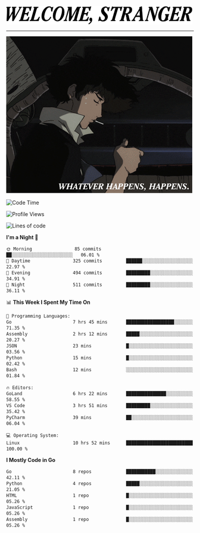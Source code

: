 <picture>
  <source media="(prefers-color-scheme: dark)" srcset="./headers/welcome_white.png">
  <img alt="WELCOME, STRANGER" src="./headers/welcome.png" width="500">
</picture>

<hr>

![Whatever happens, happens](./whatever_happens.gif)

<!--START_SECTION:waka-->
![Code Time](http://img.shields.io/badge/Code%20Time-16%20hrs%206%20mins-blue)

![Profile Views](http://img.shields.io/badge/Profile%20Views-51-blue)

![Lines of code](https://img.shields.io/badge/From%20Hello%20World%20I%27ve%20Written-776.3%20thousand%20lines%20of%20code-blue)

**I'm a Night 🦉** 

```text
🌞 Morning                85 commits          ██░░░░░░░░░░░░░░░░░░░░░░░   06.01 % 
🌆 Daytime                325 commits         ██████░░░░░░░░░░░░░░░░░░░   22.97 % 
🌃 Evening                494 commits         █████████░░░░░░░░░░░░░░░░   34.91 % 
🌙 Night                  511 commits         █████████░░░░░░░░░░░░░░░░   36.11 % 
```


📊 **This Week I Spent My Time On** 

```text
💬 Programming Languages: 
Go                       7 hrs 45 mins       ██████████████████░░░░░░░   71.35 % 
Assembly                 2 hrs 12 mins       █████░░░░░░░░░░░░░░░░░░░░   20.27 % 
JSON                     23 mins             █░░░░░░░░░░░░░░░░░░░░░░░░   03.56 % 
Python                   15 mins             █░░░░░░░░░░░░░░░░░░░░░░░░   02.42 % 
Bash                     12 mins             ░░░░░░░░░░░░░░░░░░░░░░░░░   01.84 % 

🔥 Editors: 
GoLand                   6 hrs 22 mins       ███████████████░░░░░░░░░░   58.55 % 
VS Code                  3 hrs 51 mins       █████████░░░░░░░░░░░░░░░░   35.42 % 
PyCharm                  39 mins             ██░░░░░░░░░░░░░░░░░░░░░░░   06.04 % 

💻 Operating System: 
Linux                    10 hrs 52 mins      █████████████████████████   100.00 % 
```

**I Mostly Code in Go** 

```text
Go                       8 repos             ███████████░░░░░░░░░░░░░░   42.11 % 
Python                   4 repos             █████░░░░░░░░░░░░░░░░░░░░   21.05 % 
HTML                     1 repo              █░░░░░░░░░░░░░░░░░░░░░░░░   05.26 % 
JavaScript               1 repo              █░░░░░░░░░░░░░░░░░░░░░░░░   05.26 % 
Assembly                 1 repo              █░░░░░░░░░░░░░░░░░░░░░░░░   05.26 % 
```




<!--END_SECTION:waka-->

